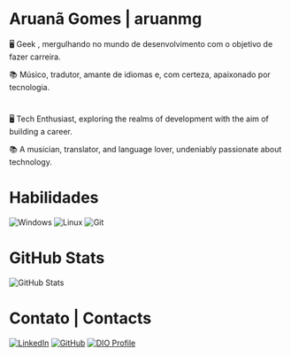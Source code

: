 # Aruanã Gomes | aruanmg

🖥️ Geek , mergulhando no mundo de desenvolvimento com o objetivo de fazer carreira. 

📚 Músico, tradutor, amante de idiomas e, com certeza, apaixonado por tecnologia. 

#
🖥️ Tech Enthusiast, exploring the realms of development with the aim of building a career.

📚 A musician, translator, and language lover, undeniably passionate about technology.

# Habilidades 
![Windows](https://img.shields.io/badge/Windows-000?style=for-the-badge&logo=windows&logoColor=2CA5E0)
![Linux](https://img.shields.io/badge/Linux-000?style=for-the-badge&logo=linux&logoColor=FCC624)
![Git](https://img.shields.io/badge/GIT-E44C30?style=for-the-badge&logo=git&logoColor=white)


# GitHub Stats
![GitHub Stats](https://github-readme-stats.vercel.app/api?username=aruanmg&theme=transparent&bg_color=000&border_color=30A3DC&show_icons=true&icon_color=30A3DC&title_color=E94D5F&text_color=FFF&hide_title=true&hide=stars)

# Contato | Contacts
[![LinkedIn](https://img.shields.io/badge/LinkedIn-0077B5?style=for-the-badge&logo=linkedin&logoColor=white)](https://www.linkedin.com/in/aruana-gomes/)
[![GitHub](https://img.shields.io/badge/GitHub-100000?style=for-the-badge&logo=github&logoColor=white)](https://github.com/aruanmg)
[![DIO Profile](https://img.shields.io/badge/-Dio%20Profile-333333?style=for-the-badge&logo=aboutdotme&logoColor=#333333)](https://dio.me/users/aruanmg)